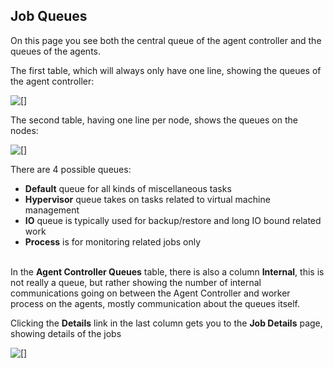 ## Job Queues

On this page you see both the central queue of the agent controller and the queues of the agents.

The first table, which will always only have one line, showing the queues of the agent controller:

![[]](AgentControllerQueues.png)

The second table, having one line per node, shows the queues on the nodes:

![[]](WorkerQueues.png)

There are 4 possible queues:

 * **Default** queue for all kinds of miscellaneous tasks
 * **Hypervisor** queue takes on tasks related to virtual machine management
 * **IO** queue is typically used for backup/restore and long IO bound related work
 * **Process** is for monitoring related jobs only

<br/>In the **Agent Controller Queues** table, there is also a column **Internal**, this is not really a queue, but rather showing the number of internal communications going on between the Agent Controller and worker process on the agents, mostly communication about the queues itself.

Clicking the **Details** link in the last column gets you to the **Job Details** page, showing details of the jobs

![[]](AgentControllerJobs.png)
